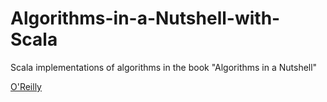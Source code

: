 # Algorithms-in-a-Nutshell-with-Scala
Scala implementations of algorithms in the book "Algorithms in a Nutshell"

[O'Reilly](https://www.oreilly.co.jp/books/9784873117850/)
